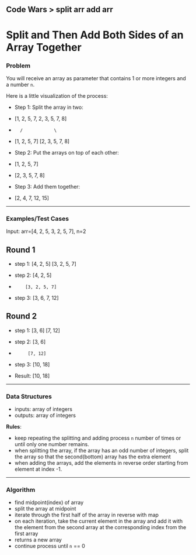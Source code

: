 Code Wars > split arr add arr
---

Split and Then Add Both Sides of an Array Together
===

### Problem

You will receive an array as parameter that contains 1 or more integers and a number `n`.

Here is a little visualization of the process:

* Step 1: Split the array in two:

* [1, 2, 5, 7, 2, 3, 5, 7, 8]
*       /            \
* [1, 2, 5, 7]    [2, 3, 5, 7, 8]

* Step 2: Put the arrays on top of each other:

* [1, 2, 5, 7]
* [2, 3, 5, 7, 8]

* Step 3: Add them together:

* [2, 4, 7, 12, 15]

---

### Examples/Test Cases

Input: arr=[4, 2, 5, 3, 2, 5, 7], n=2  

Round 1
-------
* step 1: [4, 2, 5]  [3, 2, 5, 7]

* step 2:    [4, 2, 5]
*         [3, 2, 5, 7]

* step 3: [3, 6, 7, 12]


Round 2
-------
* step 1: [3, 6]  [7, 12]

* step 2:  [3,  6]
*          [7, 12]

* step 3: [10, 18]


* Result: [10, 18]

---

### Data Structures

* inputs: array of integers
* outputs: array of integers

**Rules**:
* keep repeating the splitting and adding process `n` number of times or
until only one number remains.
* when splitting the array, if the array has an odd number of integers, split the array so that the second(bottom) array has the extra element
* when adding the arrays, add the elements in reverse order starting from element at index -1.

---

### Algorithm

* find midpoint(index) of array
* split the array at midpoint
* iterate through the first half of the array in reverse with map
* on each iteration, take the current element in the array and add it with the element from the second array at the corresponding index from the first array
* returns a new array
* continue process until `n` == 0
